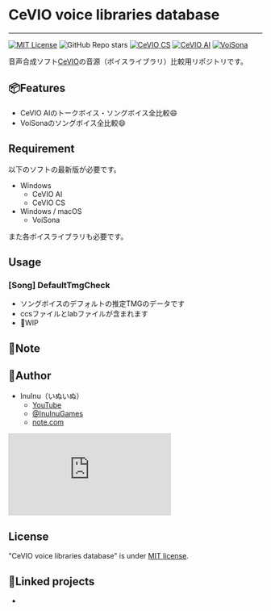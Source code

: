 # CeVIO voice libraries database



----
[![MIT License](http://img.shields.io/badge/license-MIT-blue.svg?style=flat)](LICENSE) ![GitHub Repo stars](https://img.shields.io/github/stars/InuInu2022/CeVIOVoiceLibDB?label=%E2%98%85&logo=github)
[![CeVIO CS](https://img.shields.io/badge/CeVIO_Creative_Studio-7.0-d08cbb.svg?logo=&style=flat)](https://cevio.jp/) [![CeVIO AI](https://img.shields.io/badge/CeVIO_AI-8.4-lightgray.svg?logo=&style=flat)](https://cevio.jp/) [![VoiSona](https://img.shields.io/badge/VoiSona-1.2-53abdb.svg?logo=&style=flat)](https://voisona.com/)

音声合成ソフト[CeVIO](https://cevio.jp/)の音源（ボイスライブラリ）比較用リポジトリです。

<!--
## DEMO
-->

## 📦Features

* CeVIO AIのトークボイス・ソングボイス全比較:smile:
* VoiSonaのソングボイス全比較:smile:

## Requirement

以下のソフトの最新版が必要です。

* Windows
  * CeVIO AI
  * CeVIO CS
* Windows / macOS
  * VoiSona

また各ボイスライブラリも必要です。

<!--
## Installation
解析ツールを用意したら載せる
-->

## Usage

### [Song] DefaultTmgCheck

* ソングボイスのデフォルトの推定TMGのデータです
* ccsファイルとlabファイルが含まれます
* :construction_worker:WIP

## 📓Note



## :dog:Author

* InuInu（いぬいぬ）
  * [YouTube](https://bit.ly/InuInuMusic)
  * [@InuInuGames](https://twitter.com/InuInuGames)
  * [note.com](https://note.com/inuinu_)

<iframe width="320" height="160" src="https://ext.nicovideo.jp/thumb_user/98013232" scrolling="no" style="border:solid 1px #CCC;" frameborder="0">いぬいぬGames</iframe>

## License

"CeVIO voice libraries database" is under [MIT license](https://en.wikipedia.org/wiki/MIT_License).

## :link:Linked projects

*